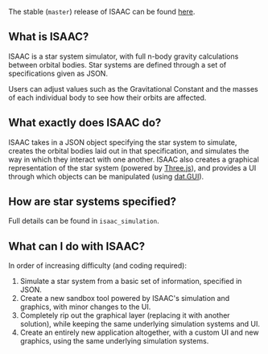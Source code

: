 The stable (`master`) release of ISAAC can be found [here](http://isaac.ayulin.net).

## What is ISAAC?
ISAAC is a star system simulator, with full n-body gravity calculations between orbital bodies. Star systems are defined through a set of specifications given as JSON.

Users can adjust values such as the Gravitational Constant and the masses of each individual body to see how their orbits are affected.

## What exactly does ISAAC do?
ISAAC takes in a JSON object specifying the star system to simulate, creates the orbital bodies laid out in that specification, and simulates the way in which they interact with one another. ISAAC also creates a graphical representation of the star system (powered by [Three.js](http://mrdoob.github.com/three.js/)), and provides a UI through which objects can be manipulated (using [dat.GUI](http://code.google.com/p/dat-gui/)).

## How are star systems specified?
Full details can be found in `isaac_simulation`.

## What can I do with ISAAC?
In order of increasing difficulty (and coding required):

1. Simulate a star system from a basic set of information, specified in JSON.
2. Create a new sandbox tool powered by ISAAC's simulation and graphics, with minor changes to the UI.
3. Completely rip out the graphical layer (replacing it with another solution), while keeping the same underlying simulation systems and UI.
4. Create an entirely new application altogether, with a custom UI and new graphics, using the same underlying simulation systems.